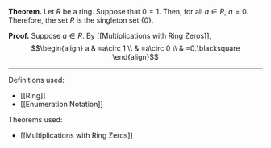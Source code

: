 **Theorem.** Let $R$ be a ring. Suppose that $0=1$. Then, for all $a\in R$, $a=0$. Therefore, the set $R$ is the singleton set $\{0\}$.

**Proof.** Suppose $a\in R$. By [[Multiplications with Ring Zeros]],
$$\begin{align}
a & =a\circ 1 \\
 & =a\circ 0 \\
 & =0.\blacksquare
\end{align}$$
***
Definitions used:
- [[Ring]]
- [[Enumeration Notation]]

Theorems used:
- [[Multiplications with Ring Zeros]]
